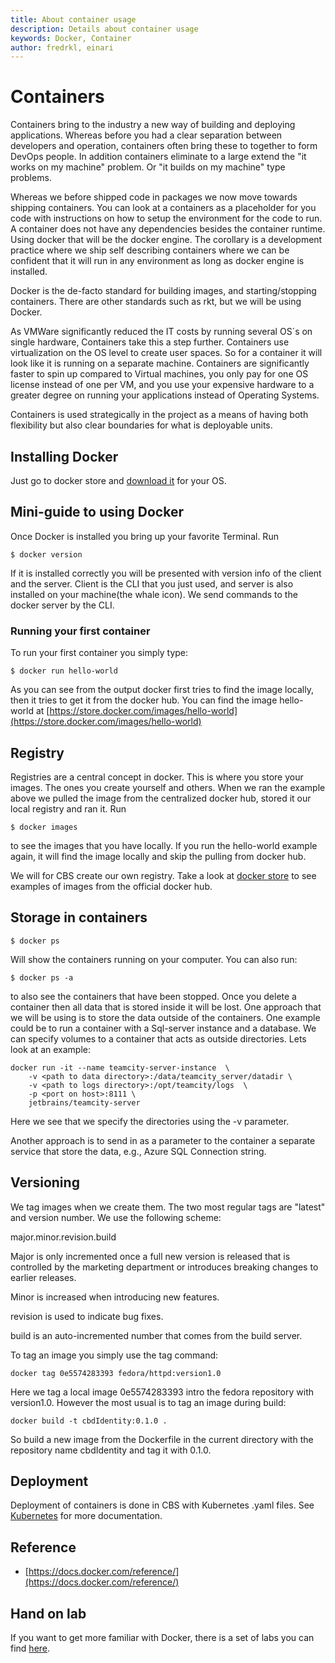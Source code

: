 ```yaml
---
title: About container usage
description: Details about container usage
keywords: Docker, Container
author: fredrkl, einari
---
```

# Containers

Containers bring to the industry a new way of building and deploying applications. Whereas before you had a clear separation between developers and operation, containers often bring these to together to form DevOps people. In addition containers eliminate to a large extend the "it works on my machine" problem. Or "it builds on my machine" type problems.

Whereas we before shipped code in packages we now move towards shipping containers. You can look at a containers as a placeholder for you code with instructions on how to setup the environment for the code to run. A container does not have any dependencies besides the container runtime. Using docker that will be the docker engine. The corollary is a development practice where we ship self describing containers where we can be confident that it will run in any environment as long as docker engine is installed.

Docker is the de-facto standard for building images, and starting/stopping containers. There are other standards such as rkt, but we will be using Docker.

As VMWare significantly reduced the IT costs by running several OS´s on single hardware, Containers take this a step further. Containers use virtualization on the OS level to create user spaces. So for a container it will look like it is running on a separate machine. Containers are significantly faster to spin up compared to Virtual machines, you only pay for one OS license instead of one per VM, and you use your expensive hardware to a greater degree on running your applications instead of Operating Systems.

Containers is used strategically in the project as a means of having both flexibility but also clear boundaries for what is deployable units.

## Installing Docker

Just go to docker store and [download it](https://store.docker.com/search?type=edition&offering=community) for your OS.

## Mini-guide to using Docker

Once Docker is installed you bring up your favorite Terminal. Run

```
$ docker version
```

If it is installed correctly you will be presented with version info of the client and the server. Client is the CLI that you just used, and server is also installed on your machine(the whale icon). We send commands to the docker server by the CLI.

### Running your first container

To run your first container you simply type:

```
$ docker run hello-world
```

As you can see from the output docker first tries to find the image locally, then it tries to get it from the docker hub. You can find the image hello-world at [https://store.docker.com/images/hello-world](https://store.docker.com/images/hello-world)

## Registry

Registries are a central concept in docker. This is where you store your images. The ones you create yourself and others. When we ran the example above we pulled the image from the centralized docker hub, stored it our local registry and ran it. Run

```
$ docker images
```

to see the images that you have locally. If you run the hello-world example again, it will find the image locally and skip the pulling from docker hub.

We will for CBS create our own registry. Take a look at [docker store](https://store.docker.com/search?source=verified&type=image) to see examples of images from the official docker hub.

## Storage in containers

```
$ docker ps
```

Will show the containers running on your computer. You can also run:

```
$ docker ps -a
```

to also see the containers that have been stopped. Once you delete a container then all data that is stored inside it will be lost. One approach that we will be using is to store the data outside of the containers. One example could be to run a container with a Sql-server instance and a database. We can specify volumes to a container that acts as outside directories. Lets look at an example:

```
docker run -it --name teamcity-server-instance  \
    -v <path to data directory>:/data/teamcity_server/datadir \
    -v <path to logs directory>:/opt/teamcity/logs  \
    -p <port on host>:8111 \
    jetbrains/teamcity-server
```

Here we see that we specify the directories using the -v parameter.

Another approach is to send in as a parameter to the container a separate service that store the data, e.g., Azure SQL Connection string.

## Versioning

We tag images when we create them. The two most regular tags are "latest" and version number. We use the following scheme:

major.minor.revision.build

Major is only incremented once a full new version is released that is controlled by the marketing department or introduces breaking changes to earlier releases.

Minor is increased when introducing new features.

revision is used to indicate bug fixes.

build is an auto-incremented number that comes from the build server.

To tag an image you simply use the tag command:

```
docker tag 0e5574283393 fedora/httpd:version1.0
```

Here we tag a local image 0e5574283393 intro the fedora repository with version1.0. However the most usual is to tag an image during build:

```
docker build -t cbdIdentity:0.1.0 .
```

So build a new image from the Dockerfile in the current directory with the repository name cbdIdentity and tag it with 0.1.0.

## Deployment

Deployment of containers is done in CBS with Kubernetes .yaml files. See [Kubernetes](./kubernetes.md) for more documentation.

## Reference

* [https://docs.docker.com/reference/](https://docs.docker.com/reference/)

## Hand on lab

If you want to get more familiar with Docker, there is a set of labs you can find [here](http://github.com/msdevno/docker-on-azure-hol).
